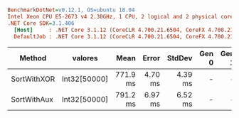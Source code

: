 ``` ini

BenchmarkDotNet=v0.12.1, OS=ubuntu 18.04
Intel Xeon CPU E5-2673 v4 2.30GHz, 1 CPU, 2 logical and 2 physical cores
.NET Core SDK=3.1.406
  [Host]     : .NET Core 3.1.12 (CoreCLR 4.700.21.6504, CoreFX 4.700.21.6905), X64 RyuJIT
  DefaultJob : .NET Core 3.1.12 (CoreCLR 4.700.21.6504, CoreFX 4.700.21.6905), X64 RyuJIT


```
|      Method |      valores |     Mean |   Error |  StdDev | Gen 0 | Gen 1 | Gen 2 | Allocated |
|------------ |------------- |---------:|--------:|--------:|------:|------:|------:|----------:|
| SortWithXOR | Int32[50000] | 771.9 ms | 4.70 ms | 4.39 ms |     - |     - |     - |      39 B |
| SortWithAux | Int32[50000] | 791.2 ms | 6.97 ms | 6.52 ms |     - |     - |     - |     262 B |
